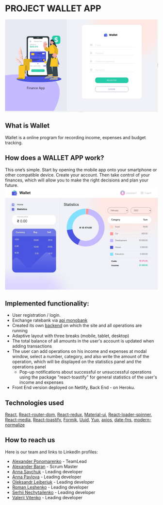 # PROJECT WALLET APP

![Register](./public/register.jpg)

## What is Wallet

Wallet is a online program for recording income, expenses and budget tracking.

## How does a WALLET APP work?

This one’s simple. Start by opening the mobile app onto your smartphone or other
compatible device. Create your account. Then take control of your finances,
which will allow you to make the right decisions and plan your future.
![Balance](./public/balance.jpg)

## Implemented functionality:

- User registration / login.
- Exchange ratebank via [api monobank](https://api.monobank.ua/docs/)
- Created its own [backend](https://github.com/Ponomaleks/wallet-app-backend) on
  which the site and all operations are running
- Adaptive layout with three breaks (mobile, tablet, desktop)
- The total balance of all amounts in the user's account is updated when adding
  transactions
- The user can add operations on his income and expenses at modal window, select
  a number, category, and also write the amount of the operation, which will be
  displayed on the statistics panel and the operations panel
  - Pop-up notifications about successful or unsuccessful operations using the
    package "react-toastify" for general statistics of the user's income and
    expenses
- Front End version deployed on Netlify, Back End - on Heroku.

## Technologies used

[React](https://ru.reactjs.org/),
[React-router-dom](https://v5.reactrouter.com/web/guides/quick-start),
[React-redux](https://react-redux.js.org/), [Material-ui](https://mui.com/),
[React-loader-spinner](https://www.npmjs.com/package/react-loader-spinner),
[React-media](https://www.npmjs.com/package/react-media),
[React-toastify](https://www.npmjs.com/package/react-toastify),
[Formik](https://formik.org/docs/overview),
[Uuid](https://www.npmjs.com/package/uuid),
[Yup](https://www.npmjs.com/package/yup),
[axios](https://www.npmjs.com/package/axios), [date-fns](https://date-fns.org/),
[modern-normalize](https://www.npmjs.com/package/modern-normalize)

## How to reach us

Here is our team and links to LinkedIn profiles:

- [Alexander Ponomarenko](https://www.linkedin.com/in/ponomalex/) - TeamLead
- [Alexander Baran](https://www.linkedin.com/in/alexander-baran-415091212/) -
  Scrum Master
- [Anna Savchuk](https://www.linkedin.com/in/anna-savchuk-b1759221b/) - Leading
  developer
- [Anna Pavlova](https://www.linkedin.com/in/anna-pavlova-80b88321b/) - Leading
  developer
- [Oleksandr Leiberiuk](https://www.linkedin.com/in/oleksandr-leiberiuk-a92778215/) -
  Leading developer
- [Roman Leshenko](https://www.linkedin.com/in/roman-leshchenko-467149220/) -
  Leading developer
- [Serhii Nechytailenko](https://www.linkedin.com/in/serhii-nechytailenko-0ab499215/) -
  Leading developer
- [Valerii Vitenko](https://www.linkedin.com/in/leroviten/) - Leading developer
